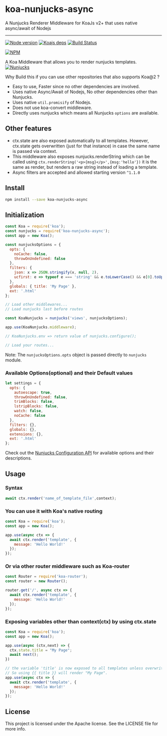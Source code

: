 # koa-nunjucks-async

A Nunjucks Renderer Middleware for KoaJs v2+ that uses native async/await of Nodejs

------------
[![Node version](https://img.shields.io/badge/Node-8.10.0-blue.svg)](http://nodejs.org/download/)
[![Koajs deps](https://img.shields.io/badge/Koajs-2.6.2-brightgreen.svg)](https://github.com/koajs/koa)
[![Build Status](https://travis-ci.com/uniibu/koa-nunjucks-async.svg?branch=master)](https://travis-ci.com/uniibu/koa-nunjucks-async)

[![NPM](https://nodei.co/npm/koa-nunjucks-async.png?downloads=true&downloadRank=true&stars=true)](https://nodei.co/npm/koa-nunjucks-async/)

A Koa Middleware that allows you to render nunjucks templates. [![Nunjucks](https://img.shields.io/badge/Nunjucks-3.1.4-green.svg)](https://mozilla.github.io/nunjucks/)

Why Build this if you can use other repositories that also supports Koa@2 ?

* Easy to use, Faster since no other dependencies are involved.
* Uses native Async/Await of Nodejs, No other dependencies other than Nunjucks.
* Uses native `util.promisify` of Nodejs.
* Does not use koa-convert middleware.
* Directly uses nunjucks which means all Nunjucks `options` are available.

## Other features

* ctx.state are also exposed automatically to all templates. However, ctx.state gets overwritten (just for that instance) in case the same name is passed via context.
* This middleware also exposes nunjucks.renderString which can be called using `ctx.renderString('<p>{msg}</p>',{msg:'hello'})` it is the same as render, but renders a raw string instead of loading a template.
* Async filters are accepted and allowed starting version `^1.1.0`

## Install

```bash
npm install --save koa-nunjucks-async
```

## Initialization

```javascript
const Koa = require('koa');
const nunjucks = require('koa-nunjucks-async');
const app = new Koa();

const nunjucksOptions = {
  opts: {
    noCache: false,
    throwOnUndefined: false
  },
  filters: {
    json: x => JSON.stringify(x, null, 2),
    ucfirst: e => typeof e === 'string' && e.toLowerCase() && e[0].toUpperCase() + e.slice(1);
  },
  globals: { title: 'My Page' },
  ext: '.html'
};

// Load other middlewares...
// Load nunjucks last before routes

const KoaNunjucks = nunjucks('views', nunjucksOptions);

app.use(KoaNunjucks.middleware);

// KoaNunjucks.env => return value of nunjucks.configure();

// Load your routes...
```

Note: The `nunjucksOptions.opts` object is passed directly to `nunjucks` module.

### Available Options(optional) and their Default values

```javascript
let settings = {
  opts: {
    autoescape: true,
    throwOnUndefined: false,
    trimBlocks: false,
    lstripBlocks: false,
    watch: false,
    noCache: false
  },
  filters: {},
  globals: {},
  extensions: {},
  ext: '.html'
};
```

Check out the [Nunjucks Configuration API](https://mozilla.github.io/nunjucks/api.html#configure) for available options and their descriptions.

## Usage

### Syntax

```javascript
await ctx.render('name_of_template_file',context);
```

### You can use it with Koa's native routing

```javascript
const Koa = require('koa');
const app = new Koa();

app.use(async ctx => {
  await ctx.render('template', {
    message: 'Hello World!'
  });
});
```

### Or via other router middleware such as Koa-router

```javascript
const Router = require('koa-router');
const router = new Router();

router.get('/', async ctx => {
  await ctx.render('template', {
    message: 'Hello World!'
  });
});
```

### Exposing variables other than context(ctx) by using ctx.state

```javascript
const Koa = require('koa');
const app = new Koa();

app.use(async (ctx,next) => {
  ctx.state.title = "My Page";
  await next();
})

// the variable 'title' is now exposed to all templates unless overwritten by context.
// So using {{ title }} will render "My Page".
app.use(async ctx => {
  await ctx.render('template', {
    message: 'Hello World!'
  });
});
```

## License

This project is licensed under the Apache license. See the LICENSE file for more info.

